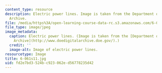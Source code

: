 ```yaml
---
content_type: resource
description: Electric power lines. Image is taken from the Department of Energy Digital
  Archive.
file: /media/https%3A/open-learning-course-data-rc.s3.amazonaws.com/6-061-introduction-to-electric-power-systems-spring-2011/fd2e7bd3524bc923062ed56778235d42_6-061s11.jpg
file_type: image/jpeg
image_metadata:
  caption: Electric power lines. (Image is taken from the [Department of Energy Digital
    Archive](http://www.doedigitalarchive.doe.gov/).)
  credit: ''
  image-alt: Image of electric power lines.
resourcetype: Image
title: 6-061s11.jpg
uid: fd2e7bd3-524b-c923-062e-d56778235d42
---
```

